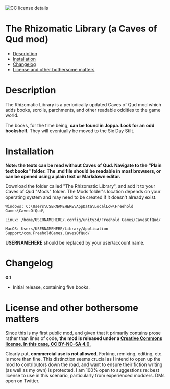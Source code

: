 ![CC license details](https://i.creativecommons.org/l/by-nc-nd/4.0/88x31.png "LCC BY-NC-SA 4.0")

# The Rhizomatic Library (a Caves of Qud mod)

- [Description](#description)
- [Installation](#installation)
- [Changelog](#changelog)
- [License and other bothersome matters](#license-and-other-bothersome-matters)

# Description

The Rhizomatic Library is a periodically updated Caves of Qud mod which adds books, scrolls, parchments, and other readable oddities to the game world.

The books, for the time being, **can be found in Joppa. Look for an odd bookshelf.** They will eventually be moved to the Six Day Stilt.

# Installation

**Note: the texts can be read without Caves of Qud. Navigate to the "Plain text books" folder. The .md file should be readable in most browsers, or can be opened using a plain text or Markdown editor.**

Download the folder called "The Rhizomatic Library", and add it to your Caves of Qud "Mods" folder. The Mods folder's location depends on your operating system and may need to be created if it doesn't already exist.

`Windows: C:\Users\USERNAMEHERE\AppData\LocalLow\Freehold Games\CavesOfQud\`

`Linux: /home/USERNAMEHERE/.config/unity3d/Freehold Games/CavesOfQud/`

`MacOS: Users/USERNAMEHERE/Library/Application Support/com.FreeholdGames.CavesOfQud/`

**USERNAMEHERE** should be replaced by your user/account name.

# Changelog

**0.1**

- Initial release, containing five books.

# License and other bothersome matters

Since this is my first public mod, and given that it primarily contains prose rather than lines of code, **the mod is released under a [Creative Commons license. In this case, CC BY-NC-SA 4.0.](https://creativecommons.org/licenses/by-nc-sa/4.0)**

Clearly put, **commercial use is not allowed**. Forking, remixing, editing, etc. is more than fine. This distinction seems crucial as I intend to open up the mod to contributors down the road, and want to ensure their fiction writing (as well as my own) is protected. I am 100% open to suggestions re: best license to use in this scenario, particularly from experienced modders. DMs open on Twitter.

